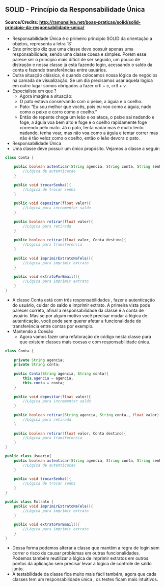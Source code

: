 ## SOLID - Princípio da Responsabilidade Única

#### Source/Credits: http://ramonsilva.net/boas-praticas/solid/solid-principio-da-responsabilidade-unica/

 - Responsabilidade Única é o primeiro principio SOLID da orientação a objetos, representa a letra ´S´.
 - Este principio diz que uma classe deve possuir apenas uma responsabilidade, sendo uma classe coesa e simples. Porém esse parece ser o principio mais difícil de ser seguido, um pouco de distração e nossa classe já está fazendo login, acessando o saldo da conta e fazendo transferências entre usuários.
 - Outra situação clássica, é quando colocamos nossa lógica de negócios na camada de visualização. Se um dia precisamos usar aquela lógica em outro lugar somos obrigados a fazer crtl + c, crtl + v.
 - Especialista em que ?
    - Agora imagine a situação:
    - O pato estava conservando com o peixe, a águia e o coelho.
    - Pato: “Eu sou melhor que vocês, pois eu voo como a águia, nado como o peixe e corro como o coelho.”
    - Então de repente chega um leão e os ataca, o peixe sai nadando e foge, a águia voa bem alto e foge e o coelho rapidamente foge correndo pelo mato. Já o pato, tenta nadar mas é muito lento nadando, tenha voar, mas não voa como a águia e tentar correr mas não é tão veloz como o coelho, então o leão devora o pato.
 - Responsabilidade Única
 - Uma classe deve possuir um único propósito. Vejamos a classe a seguir:

```java
class Conta {
    
    public boolean autenticar(String agencia, String conta, String senha){
        //Lógica de autenticacao
    }
    
    public void trocarSenha(){
        //Lógica de trocar senha
    }
    
    public void depositar(float valor){
        //Lógica para incrementar saldo
    }
    
    public boolean retirar(float valor){
        //Lógica para retirada
    }
    
    public boolean retirar(float valor, Conta destino){
        //Lógica para transferencia
    }
    
    public void imprimirExtratoNaTela(){
        //Lógica para imprimir extrato
    }
    
    public void extratoPorEmail(){
        //Lógica para imprimir extrato
    }           
}
```

 - A classe Conta está com três responsabilidades , fazer a autenticação do usuário, cuidar do saldo e imprimir extrato. A primeira vista pode parecer correto, afinal a responsabilidade da classe é a conta de usuário. Mas se por algum motivo você precisar mudar a lógica de autenticação, você pode sem querer afetar a funcionalidade de transferência entre contas por exemplo.
 - Mantendo a Coesão
    - Agora vamos fazer uma refatoração de código nesta classe para que existem classes mais coesas e com responsabilidade única.

```java
class Conta {
    
    private String agencia;
    private String conta;
    
    public Conta(String agencia, String conta){
        this.agencia = agencia;
        this.conta = conta;
    }
    
    public void depositar(float valor){
        //Lógica para incrementar saldo
    }
    
    public boolean retirar(String agencia, String conta,, float valor){
        //Lógica para retirada
    }
    
    public boolean retirar(float valor, Conta destino){
        //Lógica para transferencia
    }       
}

public class Usuario{
    public boolean autenticar(String agencia, String conta, String senha){
        //Lógica de autenticacao
    }
    
    public void trocarSenha(){
        //Lógica de trocar senha
    }
}

public class Extrato {
    public void imprimirExtratoNaTela(){
        //Lógica para imprimir extrato
    }
    
    public void extratoPorEmail(){
        //Lógica para imprimir extrato
    }
}
```

 - Dessa forma podemos alterar a classe que mantêm a regra de login sem correr o risco de causar problemas em outras funcionalidades. Podemos também reutilizar a lógica de imprimir extratos em outros pontos da aplicação sem precisar levar a lógica de controle de saldo junto.
 - A testabilidade da classe fica muito mais fácil também, agora que cada classes tem um responsabilidade única , os testes ficam mais intuitivos.

